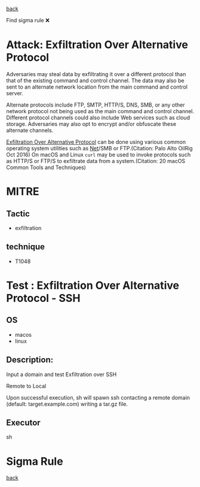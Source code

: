 
[back](../index.md)

Find sigma rule :x: 

# Attack: Exfiltration Over Alternative Protocol 

Adversaries may steal data by exfiltrating it over a different protocol than that of the existing command and control channel. The data may also be sent to an alternate network location from the main command and control server.  

Alternate protocols include FTP, SMTP, HTTP/S, DNS, SMB, or any other network protocol not being used as the main command and control channel. Different protocol channels could also include Web services such as cloud storage. Adversaries may also opt to encrypt and/or obfuscate these alternate channels. 

[Exfiltration Over Alternative Protocol](https://attack.mitre.org/techniques/T1048) can be done using various common operating system utilities such as [Net](https://attack.mitre.org/software/S0039)/SMB or FTP.(Citation: Palo Alto OilRig Oct 2016) On macOS and Linux <code>curl</code> may be used to invoke protocols such as HTTP/S or FTP/S to exfiltrate data from a system.(Citation: 20 macOS Common Tools and Techniques) 

# MITRE
## Tactic
  - exfiltration


## technique
  - T1048


# Test : Exfiltration Over Alternative Protocol - SSH
## OS
  - macos
  - linux


## Description:
Input a domain and test Exfiltration over SSH

Remote to Local

Upon successful execution, sh will spawn ssh contacting a remote domain (default: target.example.com) writing a tar.gz file.


## Executor
sh

# Sigma Rule


[back](../index.md)

